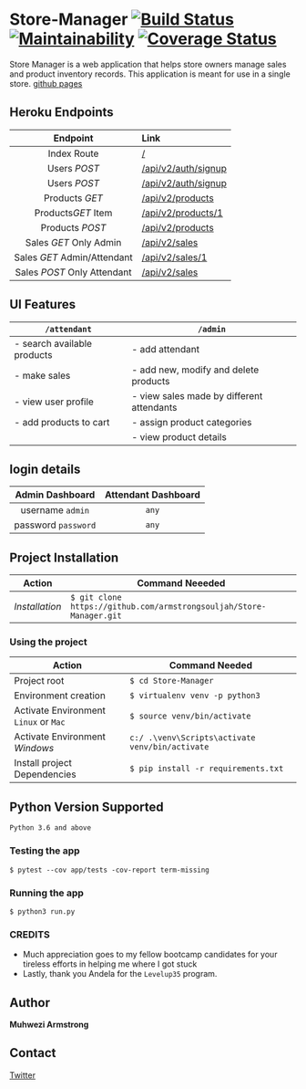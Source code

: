 # Store-Manager [![Build Status](https://travis-ci.org/armstrongsouljah/Store-Manager.svg?branch=develop)](https://travis-ci.org/armstrongsouljah/Store-Manager) [![Maintainability](https://api.codeclimate.com/v1/badges/de3d25a8dafaada7833c/maintainability)](https://codeclimate.com/github/armstrongsouljah/Store-Manager/maintainability) [![Coverage Status](https://coveralls.io/repos/github/armstrongsouljah/Store-Manager/badge.svg?branch=develop)](https://coveralls.io/github/armstrongsouljah/Store-Manager?branch=develop)


Store Manager is a web application that helps store owners manage sales and product inventory records. This application is meant for use in a single store. [github pages](https://armstrongsouljah.github.io/Store-Manager/ui/)

## Heroku Endpoints
|Endpoint|Link|
|:---:|:---|
|Index Route|[/](https://soultech-store.herokuapp.com)|
|Users *POST*|[/api/v2/auth/signup](https://soultech-store.herokuapp.com/api/v2/auth/login)|
|Users *POST*|[/api/v2/auth/signup](https://soultech-store.herokuapp.com/api/v2/auth/login)|
|Products *GET*|[/api/v2/products](https://soultech-store.herokuapp.com/api/v2/products)|
|Products*GET* Item|[/api/v2/products/1](https://soultech-store.herokuapp.com/api/v2/products/1)|
|Products *POST*|[/api/v2/products](https://soultech-store.herokuapp.com/api/v2/products)|
|Sales *GET* Only Admin|[/api/v2/sales](https://soultech-store.herokuapp.com/api/v2/sales)|
|Sales *GET* Admin/Attendant|[/api/v2/sales/1](https://soultech-store.herokuapp.com/api/v2/sales/1)|
|Sales *POST* Only Attendant|[/api/v2/sales](https://soultech-store.herokuapp.com/api/v2/sales)|


## UI Features
 |`/attendant`| `/admin`|
 |---|---|
 |- search available products| - add attendant|
 |- make sales| - add new, modify and delete products|
 |- view user profile|- view sales made by different attendants|
 |- add products to cart|- assign product categories|
 ||- view product details|
 

## login details
  |Admin Dashboard|Attendant Dashboard| 
  |:---:|:---:|
  |username `admin`|`any`|
  |password `password`|`any`|


## Project Installation
|Action|Command Neeeded|
|---|---|
|*Installation*|`$ git clone https://github.com/armstrongsouljah/Store-Manager.git`|

### Using the project
|Action|Command Needed|
|---|---|
|Project root| `$ cd Store-Manager `|
|Environment creation|`$ virtualenv venv -p python3`|
|Activate Environment `Linux` or `Mac` |`$ source venv/bin/activate`|
|Activate Environment *Windows*|`c:/ .\venv\Scripts\activate venv/bin/activate`|
|Install project Dependencies|`$ pip install -r requirements.txt`|

## Python Version Supported
`Python 3.6 and above`

### Testing the app
`$ pytest --cov app/tests -cov-report term-missing`

### Running the app

`$ python3 run.py`



### CREDITS
- Much appreciation goes to my fellow bootcamp candidates for your tireless efforts in helping me where I got stuck
- Lastly, thank you Andela for  the `Levelup35` program.
## Author
__Muhwezi Armstrong__
## Contact
[Twitter](https://twitter.com/armstrongsenior)

